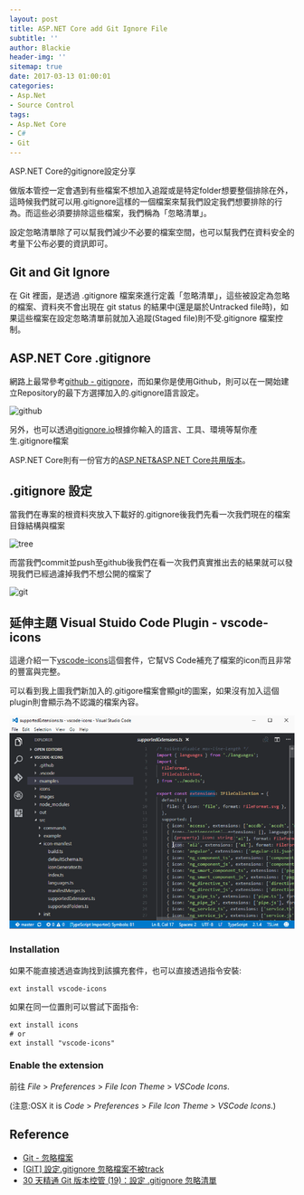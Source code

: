 ```yaml
---
layout: post
title: ASP.NET Core add Git Ignore File
subtitle: ''
author: Blackie
header-img: ''
sitemap: true
date: 2017-03-13 01:00:01
categories:
- Asp.Net
- Source Control
tags: 
- Asp.Net Core
- C#
- Git
---
```


ASP.NET Core的gitignore設定分享

<!-- More -->

做版本管控一定會遇到有些檔案不想加入追蹤或是特定folder想要整個排除在外，這時候我們就可以用.gitignore這樣的一個檔案來幫我們設定我們想要排除的行為。而這些必須要排除這些檔案，我們稱為「忽略清單」。

設定忽略清單除了可以幫我們減少不必要的檔案空間，也可以幫我們在資料安全的考量下公布必要的資訊即可。

## Git and Git Ignore ##

在 Git 裡面，是透過 .gitignore 檔案來進行定義「忽略清單」，這些被設定為忽略的檔案、資料夾不會出現在 git status 的結果中(還是屬於Untracked file時)，如果這些檔案在設定忽略清單前就加入追蹤(Staged file)則不受.gitignore 檔案控制。

## ASP.NET Core .gitignore ##

網路上最常參考[github - gitignore](https://github.com/github/gitignore)，而如果你是使用Github，則可以在一開始建立Repository的最下方選擇加入的.gitignore語言設定。

![github](github.png)

另外，也可以透過[gitignore.io](https://www.gitignore.io/)根據你輸入的語言、工具、環境等幫你產生.gitignore檔案

ASP.NET Core則有一份官方的[ASP.NET&ASP.NET Core共用版本](https://github.com/aspnet/Docs/blob/master/.gitignore)。

## .gitignore 設定 ##

當我們在專案的根資料夾放入下載好的.gitignore後我們先看一次我們現在的檔案目錄結構與檔案

![tree](tree.png)

而當我們commit並push至github後我們在看一次我們真實推出去的結果就可以發現我們已經過濾掉我們不想公開的檔案了

![git](git.png)

## 延伸主題 Visual Stuido Code Plugin - vscode-icons ##

這邊介紹一下[vscode-icons](https://marketplace.visualstudio.com/items?itemName=robertohuertasm.vscode-icons)這個套件，它幫VS Code補充了檔案的icon而且非常的豐富與完整。

可以看到我上圖我們新加入的.gitigore檔案會顯git的圖案，如果沒有加入這個plugin則會顯示為不認識的檔案內容。

![demo-1](https://raw.githubusercontent.com/vscode-icons/vscode-icons/master/images/screenshot.gif)

### Installation ###

如果不能直接透過查詢找到該擴充套件，也可以直接透過指令安裝:

    ext install vscode-icons

如果在同一位置則可以嘗試下面指令:

    ext install icons
    # or
    ext install "vscode-icons"

### Enable the extension ###

前往 *File* > *Preferences* > *File Icon Theme* > *VSCode Icons*.

(注意:OSX it is *Code* > *Preferences* > *File Icon Theme* > *VSCode Icons*.)

## Reference ##

- [Git - 忽略檔案](https://zlargon.gitbooks.io/git-tutorial/content/file/ignore.html)
- [[GIT] 設定.gitignore 忽略檔案不被track](http://italwaysrainonme.blogspot.tw/2013/01/git-gitignore-commit.html)
- [30 天精通 Git 版本控管 (19)：設定 .gitignore 忽略清單](http://ithelp.ithome.com.tw/articles/10138831)